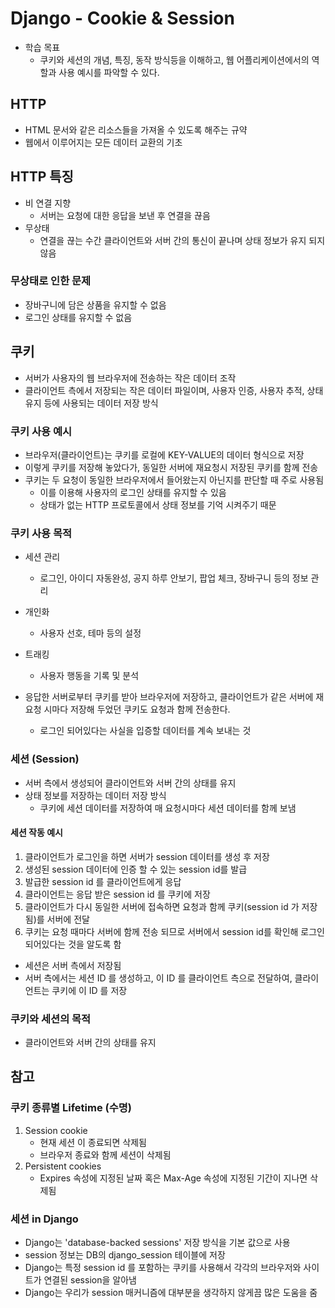 # Django - Cookie & Session

- 학습 목표
	- 쿠키와 세션의 개념, 특징, 동작 방식등을 이해하고, 웹 어플리케이션에서의 역할과 사용 예시를 파악할 수 있다.

## HTTP
- HTML 문서와 같은 리소스들을 가져올 수 있도록 해주는 규약
- 웹에서 이루어지는 모든 데이터 교환의 기초

## HTTP 특징
- 비 연결 지향
	- 서버는 요청에 대한 응답을 보낸 후 연결을 끊음
- 무상태
	- 연결을 끊는 수간 클라이언트와 서버 간의 통신이 끝나며 상태 정보가 유지 되지 않음

### 무상태로 인한 문제
- 장바구니에 담은 상품을 유지할 수 없음
- 로그인 상태를 유지할 수 없음

## 쿠키
- 서버가 사용자의 웹 브라우저에 전송하는 작은 데이터 조작
- 클라이언트 측에서 저장되는 작은 데이터 파일이며, 사용자 인증, 사용자 추적, 상태 유지 등에 사용되는 데이터 저장 방식

### 쿠키 사용 예시
- 브라우저(클라이언트)는 쿠키를 로컬에 KEY-VALUE의 데이터 형식으로 저장
- 이렇게 쿠키를 저장해 놓았다가, 동일한 서버에 재요청시 저장된 쿠키를 함께 전송
- 쿠키는 두 요청이 동일한 브라우저에서 들어왔는지 아닌지를 판단할 때 주로 사용됨
	- 이를 이용해 사용자의 로그인 상태를 유지할 수 있음
	- 상태가 없는 HTTP 프로토콜에서 상태 정보를 기억 시켜주기 때문

### 쿠키 사용 목적
- 세션 관리
	- 로그인, 아이디 자동완성, 공지 하루 안보기, 팝업 체크, 장바구니 등의 정보 관리
- 개인화
	- 사용자 선호, 테마 등의 설정
- 트래킹
	- 사용자 행동을 기록 및 분석

- 응답한 서버로부터 쿠키를 받아 브라우저에 저장하고, 클라이언트가 같은 서버에 재요청 시마다 저장해 두었던 쿠키도 요청과 함께 전송한다.
	- 로그인 되어있다는 사실을 입증할 데이터를 계속 보내는 것

### 세션 (Session)
- 서버 측에서 생성되어 클라이언트와 서버 간의 상태를 유지 
- 상태 정보를 저장하는 데이터 저장 방식
	- 쿠키에 세션 데이터를 저장하여 매 요청시마다 세션 데이터를 함께 보냄

#### 세션 작동 예시
1. 클라이언트가 로그인을 하면 서버가 session 데이터를 생성 후 저장
2. 생성된 session 데이터에 인증 할 수 있는 session id를 발급
3. 발급한 session id 를 클라이언트에게 응답
4. 클라이언트는 응답 받은 session id 를 쿠키에 저장
5. 클라이언트가 다시 동일한 서버에 접속하면 요청과 함께 쿠키(session id 가 저장됨)를 서버에 전달
6. 쿠키는 요청 때마다 서버에 함께 전송 되므로 서버에서 session id를 확인해 로그인 되어있다는 것을 알도록 함

- 세션은 서버 측에서 저장됨
- 서버 측에서는 세션 ID 를 생성하고, 이 ID 를 클라이언트 측으로 전달하여, 클라이언트는 쿠키에 이 ID 를 저장

### 쿠키와 세션의 목적
- 클라이언트와 서버 간의 상태를 유지

## 참고
### 쿠키 종류별 Lifetime (수명)
1. Session cookie
	- 현재 세션 이 종료되면 삭제됨
	- 브라우저 종료와 함께 세션이 삭제됨
2. Persistent cookies
	- Expires 속성에 지정된 날짜 혹은 Max-Age 속성에 지정된 기간이 지나면 삭제됨

### 세션 in Django
- Django는 'database-backed sessions' 저장 방식을 기본 값으로 사용
- session 정보는 DB의 django_session 테이블에 저장
- Django는 특정 session id 를 포함하는 쿠키를 사용해서 각각의 브라우저와 사이트가 연결된 session을 알아냄
- Django는 우리가 session 매커니즘에 대부분을 생각하지 않게끔 많은 도움을 줌